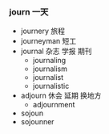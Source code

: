 ### journ 一天

- journery 旅程
- journeyman 短工
- journal 杂志 学报 期刊
	- journaling
	- journalism
	- journalist
	- journalistic
- adjourn 休会 延期 换地方
	- adjournment
- sojoun
- sojounner